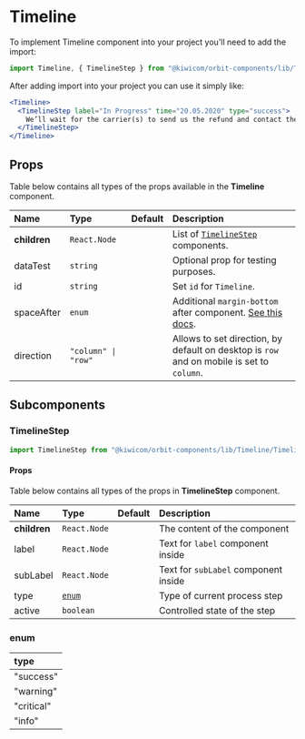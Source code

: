 # Timeline

To implement Timeline component into your project you'll need to add the import:

```jsx
import Timeline, { TimelineStep } from "@kiwicom/orbit-components/lib/Timeline";
```

After adding import into your project you can use it simply like:

```jsx
<Timeline>
  <TimelineStep label="In Progress" time="20.05.2020" type="success">
    We’ll wait for the carrier(s) to send us the refund and contact them again if necessary.
  </TimelineStep>
</Timeline>
```

## Props

Table below contains all types of the props available in the **Timeline** component.

| Name         | Type                | Default | Description                                                                                                                                                     |
| :----------- | :------------------ | :------ | :-------------------------------------------------------------------------------------------------------------------------------------------------------------- |
| **children** | `React.Node`        |         | List of [`TimelineStep`](#TimelineStep) components.                                                                                                             |
| dataTest     | `string`            |         | Optional prop for testing purposes.                                                                                                                             |
| id           | `string`            |         | Set `id` for `Timeline`.                                                                                                                                        |
| spaceAfter   | `enum`              |         | Additional `margin-bottom` after component. [See this docs](https://github.com/kiwicom/orbit/tree/master/packages/orbit-components/src/common/getSpacingToken). |
| direction    | `"column" \| "row"` |         | Allows to set direction, by default on desktop is `row` and on mobile is set to `column`.                                                                       |

## Subcomponents

### TimelineStep

```jsx
import TimelineStep from "@kiwicom/orbit-components/lib/Timeline/TimelineStep";
```

#### Props

Table below contains all types of the props in **TimelineStep** component.

| Name         | Type            | Default | Description                          |
| :----------- | :-------------- | :------ | :----------------------------------- |
| **children** | `React.Node`    |         | The content of the component         |
| label        | `React.Node`    |         | Text for `label` component inside    |
| subLabel     | `React.Node`    |         | Text for `subLabel` component inside |
| type         | [`enum`](#enum) |         | Type of current process step         |
| active       | `boolean`       |         | Controlled state of the step         |

### enum

| type       |
| :--------- |
| "success"  |
| "warning"  |
| "critical" |
| "info"     |
